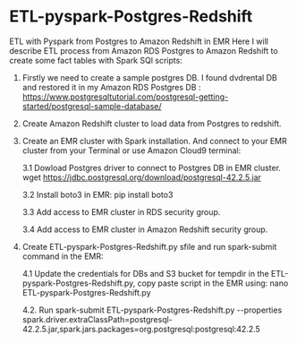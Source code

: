 # ETL-pyspark-Postgres-Redshift
ETL with Pyspark from Postgres to Amazon Redshift in EMR
Here I will describe ETL process from Amazon RDS Postgres to Amazon Redshift to create some fact tables with Spark SQl scripts: 


1. Firstly we need to create a sample postgres DB. I found dvdrental DB and restored it in my Amazon RDS Postgres DB : https://www.postgresqltutorial.com/postgresql-getting-started/postgresql-sample-database/


2. Create Amazon Redshift cluster to load data from Postgres to redshift. 


3. Create an EMR cluster with Spark installation. And connect to your EMR cluster from your Terminal or use Amazon Cloud9 terminal: 

      3.1 Dowload Postgres driver to connect to Postgres DB in EMR cluster. wget https://jdbc.postgresql.org/download/postgresql-42.2.5.jar 

      3.2 Install boto3 in EMR: pip install boto3

      3.3 Add access to EMR cluster in RDS security group.

      3.4 Add access to EMR cluster in Amazon Redshift security group.



4. Create ETL-pyspark-Postgres-Redshift.py sfile and run spark-submit command in the EMR:

      4.1  Update the credentials for DBs and S3 bucket for tempdir in the ETL-pyspark-Postgres-Redshift.py, copy paste script in the EMR using: 
           nano ETL-pyspark-Postgres-Redshift.py

      4.2. Run spark-submit ETL-pyspark-Postgres-Redshift.py 
                        --properties spark.driver.extraClassPath=postgresql-42.2.5.jar,spark.jars.packages=org.postgresql:postgresql:42.2.5
